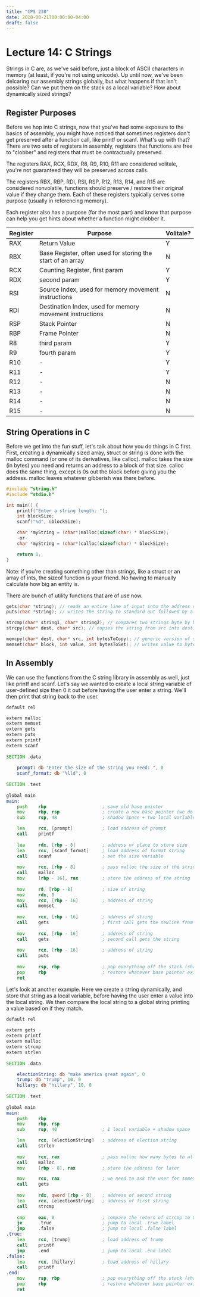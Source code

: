 ```yaml
---
title: "CPS 230"
date: 2018-08-21T00:00:00-04:00
draft: false
---
```


# Lecture 14: C Strings

Strings in C are, as we've said before, just a block of ASCII characters in memory (at least, if you're not using unicode).  Up until now, we've been delcaring our assembly strings globally, but what happens if that isn't possible?  Can we put them on the stack as a local variable?  How about dynamically sized strings?

## Register Purposes

Before we hop into C strings, now that you've had some exposure to the basics of assembly, you might have noticed that sometimes registers don't get preserved after a function call, like printf or scanf.  What's up with that?  There are two sets of registers in assembly, registers that functions are free to "clobber" and registers that must be contractually preserved.

The registers RAX, RCX, RDX, R8, R9, R10, R11 are considered volitale, you're not guaranteed they will be preserved across calls.

The registers RBX, RBP, RDI, RSI, RSP, R12, R13, R14, and R15 are considered nonvolatile, functions should preserve / restore their original value if they change them.  Each of these registers typically serves some purpose (usually in referencing memory).

Each register also has a purpose (for the most part) and know that purpose can help you get hints about whether a function might clobber it.

| Register | Purpose | Volitale? |
| --- | --- | --- |
| RAX | Return Value | Y |
| RBX | Base Register, often used for storing the start of an array | N |
| RCX | Counting Register, first param | Y |
| RDX | second param | Y |
| RSI | Source Index, used for memory movement instructions | N |
| RDI | Destination Index, used for memory movement instructions | N |
| RSP | Stack Pointer | N |
| RBP | Frame Pointer | N |
| R8 | third param | Y |
| R9 | fourth param | Y |
| R10 | - | Y |
| R11 | - | Y |
| R12 | - | N |
| R13 | - | N |
| R14 | - | N |
| R15 | - | N |

## String Operations in C

Before we get into the fun stuff, let's talk about how you do things in C first.  First, creating a dynamically sized array, struct or string is done with the malloc command (or one of its derivatives, like calloc).  malloc takes the size (in bytes) you need and returns an address to a block of that size.  calloc does the same thing, except is 0s out the block before giving you the address.  malloc leaves whatever gibberish was there before.

``` c
#include "string.h"
#include "stdio.h"

int main() {
	printf("Enter a string length: ");
	int blockSize;
	scanf("%d", &blockSize);

	char *myString = (char*)malloc(sizeof(char) * blockSize);
	-or-
	char *myString = (char*)calloc(sizeof(char) * blockSize);

	return 0;
}
```

Note: if you're creating something other than strings, like a struct or an array of ints, the sizeof function is your friend.  No having to manually calculate how big an entity is.

There are bunch of utility functions that are of use now.

``` c
gets(char *string); // reads an entire line of input into the address specified
puts(char *string); // writes the string to standard out followed by a newline

strcmp(char* string1, char* string2); // compares two strings byte by byte, returns 0 if equal
strcpy(char* dest, char* src); // copies the string from src into destination byte by byte until a \0 is encountered

memcpy(char* dest, char* src, int bytesToCopy); // generic version of strcpy that allows you specify how many bytes to copy
memset(char* block, int value, int bytesToSet); // writes value to bytesToSet bytes of block
```

## In Assembly

We can use the functions from the C string library in assembly as well, just like printf and scanf.  Let's say we wanted to create a local string variable of user-defined size then 0 it out before having the user enter a string.  We'll then print that string back to the user.

``` asm
default rel

extern malloc
extern memset
extern gets
extern puts
extern printf
extern scanf
 
SECTION .data
    
    prompt: db "Enter the size of the string you need: ", 0
    scanf_format: db "%lld", 0
               
SECTION .text
 
global main
main:
    push    rbp                     ; save old base pointer
    mov     rbp, rsp                ; create a new base pointer (we do lots of stack access here)
    sub     rsp, 48                 ; shadow space + two local variables (1 is the size of the string, 2 is the address of the string)

    lea     rcx, [prompt]           ; load address of prompt
    call    printf
   
    lea     rdx, [rbp - 8]          ; address of place to store size
    lea     rcx, [scanf_format]     ; load address of format string
    call    scanf                   ; set the size variable
    
    mov     rcx, [rbp - 8]          ; pass malloc the size of the string we need to allocate
    call    malloc
    mov     [rbp - 16], rax         ; store the address of the string
   
    mov     r8, [rbp - 8]           ; size of string
    mov     rdx, 0
    mov     rcx, [rbp - 16]         ; address of string
    call    memset
    
    mov     rcx, [rbp - 16]         ; address of string
    call    gets                    ; first call gets the newline from number entry
    
    mov     rcx, [rbp - 16]         ; address of string
    call    gets                    ; second call gets the string
    
    mov     rcx, [rbp - 16]         ; address of string
    call    puts
    
    mov     rsp, rbp                ; pop everything off the stack (shadow space included)
    pop     rbp                     ; restore whatever base pointer existed before me
    ret
```

Let's look at another example.  Here we create a string dynamically, and store that string as a local variable, before having the user enter a value into the local string.  We then compare the local string to a global string printing a value based on if they match.

``` asm
default rel
 
extern gets
extern printf
extern malloc
extern strcmp
extern strlen
 
SECTION .data

    electionString: db "make america great again", 0
    trump: db "trump", 10, 0
    hillary: db "hillary", 10, 0
   
SECTION .text
 
global main
main:
    push    rbp
    mov     rbp, rsp
    sub     rsp, 40                 ; 1 local variable + shadow space

    lea     rcx, [electionString]   ; address of election string
    call    strlen
    
    mov     rcx, rax                ; pass malloc how many bytes to allocate
    call    malloc
    mov     [rbp - 8], rax          ; store the address for later

    mov     rcx, rax                ; we need to ask the user for something
    call    gets
    
    mov     rdx, qword [rbp - 8]    ; address of second string
    lea     rcx, [electionString]   ; address of first string
    call    strcmp
    
    cmp     eax, 0                  ; compare the return of strcmp to 0
    je      .true                   ; jump to local .true label
    jmp     .false                  ; jump to local .false label
.true:
    lea     rcx, [trump]            ; load address of trump
    call    printf
    jmp     .end                    ; jump to local .end label
.false:
    lea     rcx, [hillary]          ; load address of hillary
    call    printf
.end:
    mov     rsp, rbp                ; pop everything off the stack (shadow space included)
    pop     rbp                     ; restore whatever base pointer existed before me
    ret
```
